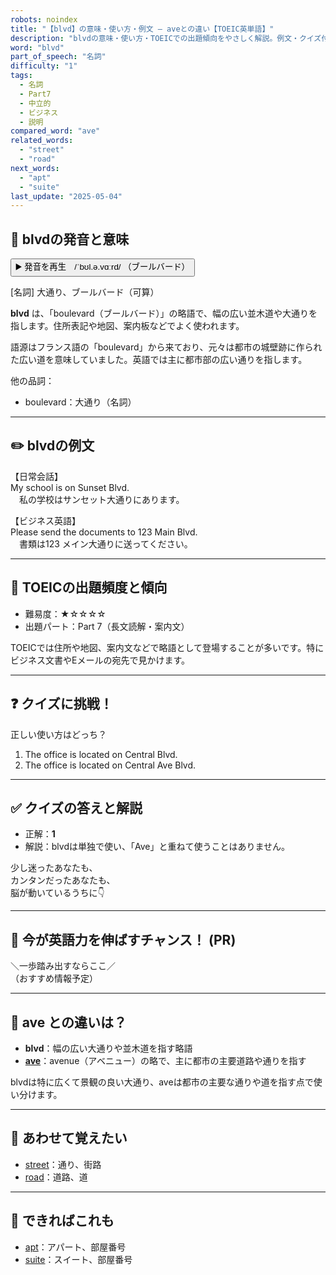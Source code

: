 ```yaml
---
robots: noindex
title: "【blvd】の意味・使い方・例文 ― aveとの違い【TOEIC英単語】"
description: "blvdの意味・使い方・TOEICでの出題傾向をやさしく解説。例文・クイズ付きでaveとの違いもわかりやすく学べます。"
word: "blvd"
part_of_speech: "名詞"
difficulty: "1"
tags:
  - 名詞
  - Part7
  - 中立的
  - ビジネス
  - 説明
compared_word: "ave"
related_words:
  - "street"
  - "road"
next_words:
  - "apt"
  - "suite"
last_update: "2025-05-04"
---
```


## 🔰 blvdの発音と意味

<button class="play-audio" onclick="playTTS('blvd')">
  <span class="play-audio-main">
    ▶️ 発音を再生　/ˈbʊl.ə.vɑːrd/
  </span>
  <span class="play-audio-sub">
    （ブールバード）
  </span>
</button>

[名詞] 大通り、ブールバード（可算）

**blvd** は、「boulevard（ブールバード）」の略語で、幅の広い並木道や大通りを指します。住所表記や地図、案内板などでよく使われます。

語源はフランス語の「boulevard」から来ており、元々は都市の城壁跡に作られた広い道を意味していました。英語では主に都市部の広い通りを指します。

他の品詞：  
- boulevard：大通り（名詞）

---

## ✏️ blvdの例文

【日常会話】  
My school is on Sunset Blvd.  
　私の学校はサンセット大通りにあります。

【ビジネス英語】  
Please send the documents to 123 Main Blvd.  
　書類は123 メイン大通りに送ってください。

---

## 🎯 TOEICの出題頻度と傾向

- 難易度：★☆☆☆☆
- 出題パート：Part 7（長文読解・案内文）

TOEICでは住所や地図、案内文などで略語として登場することが多いです。特にビジネス文書やEメールの宛先で見かけます。

---

## ❓ クイズに挑戦！

正しい使い方はどっち？

1. The office is located on Central Blvd.  
2. The office is located on Central Ave Blvd.

---

## ✅ クイズの答えと解説

- 正解：**1**
- 解説：blvdは単独で使い、「Ave」と重ねて使うことはありません。

少し迷ったあなたも、  
カンタンだったあなたも、  
脳が動いているうちに👇️

---

## 🚀 今が英語力を伸ばすチャンス！ (PR)

<div class="info-center">
＼一歩踏み出すならここ／<br>  
（おすすめ情報予定）
</div>

---

## 🤔  ave との違いは？

- **blvd**：幅の広い大通りや並木道を指す略語
- **[ave](/word/ave)**：avenue（アベニュー）の略で、主に都市の主要道路や通りを指す

blvdは特に広くて景観の良い大通り、aveは都市の主要な通りや道を指す点で使い分けます。

---

## 🧩 あわせて覚えたい

- [street](/word/street)：通り、街路
- [road](/word/road)：道路、道

---

## 📖 できればこれも

- [apt](/word/apt)：アパート、部屋番号
- [suite](/word/suite)：スイート、部屋番号

<!-- cvid: aid42_bid20 -->
